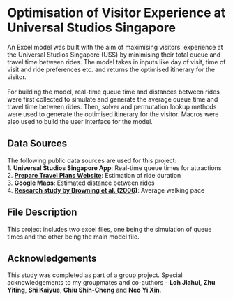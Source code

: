 # Optimisation of Visitor Experience at Universal Studios Singapore
An Excel model was built with the aim of maximising visitors' experience at the Universal Studios Singapore (USS) by minimising their total queue and travel time between rides. The model takes in inputs like day of visit, time of visit and ride preferences etc. and returns the optimised itinerary for the visitor.
<br>
<br>
For building the model, real-time queue time and distances between rides were first collected to simulate and generate the average queue time and travel time between rides. Then, solver and permutation lookup methods were used to generate the optimised itinerary for the visitor. Macros were also used to build the user interface for the model.
<br>

## Data Sources
The following public data sources are used for this project:
<br>1. **Universal Studios Singapore App**: Real-time queue times for attractions
<br>2. **[Prepare Travel Plans Website](https://stats.mom.gov.sg/Pages/Occupational-Wages-Tables2021.aspx)**: Estimation of ride duration
<br>3. **Google Maps**: Estimated distance between rides
<br>4. **[Research study by Browning et al. (2006)](https://www.researchgate.net/publication/7556034_Effects_of_obesity_and_sex_on_the_energetic_cost_and_preferred_speed_of_walking)**: Average walking pace

## File Description
This project includes two excel files, one being the simulation of queue times and the other being the main model file.

## Acknowledgements
This study was completed as part of a group project. Special acknowledgements to my groupmates and co-authors - **Loh Jiahui**, **Zhu Yiting**, **Shi Kaiyue**, **Chiu Shih-Cheng** and **Neo Yi Xin**.
